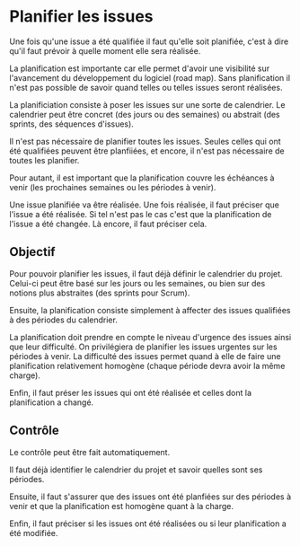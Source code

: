 Planifier les issues
====================

Une fois qu'une issue a été qualifiée il faut qu'elle soit planifiée, c'est à dire qu'il faut prévoir à quelle moment elle sera réalisée.

La planification est importante car elle permet d'avoir une visibilité sur l'avancement du développement du logiciel (road map). Sans planification il n'est pas possible de savoir quand telles ou telles issues seront réalisées.

La planificiation consiste à poser les issues sur une sorte de calendrier. Le calendrier peut être concret (des jours ou des semaines) ou abstrait (des sprints, des séquences d'issues).

Il n'est pas nécessaire de planifier toutes les issues. Seules celles qui ont été qualifiées peuvent être planfiiées, et encore, il n'est pas nécessaire de toutes les planifier.

Pour autant, il est important que la planification couvre les échéances à venir (les prochaines semaines ou les périodes à venir).

Une issue planifiée va être réalisée. Une fois réalisée, il faut préciser que l'issue a été réalisée. Si tel n'est pas le cas c'est que la planification de l'issue a été changée. Là encore, il faut préciser cela.

Objectif
--------

Pour pouvoir planifier les issues, il faut déjà définir le calendrier du projet. Celui-ci peut être basé sur les jours ou les semaines, ou bien sur des notions plus abstraites (des sprints pour Scrum).

Ensuite, la planification consiste simplement à affecter des issues qualifiées à des périodes du calendrier.

La planification doit prendre en compte le niveau d'urgence des issues ainsi que leur difficulté. On privilégiera de planifier les issues urgentes sur les périodes à venir. La difficulté des issues permet quand à elle de faire une planification relativement homogène (chaque période devra avoir la même charge).

Enfin, il faut préser les issues qui ont été réalisée et celles dont la planification a changé.

Contrôle
--------

Le contrôle peut être fait automatiquement.

Il faut déjà identifier le calendrier du projet et savoir quelles sont ses périodes.

Ensuite, il faut s'assurer que des issues ont été planfiées sur des périodes à venir et que la planification est homogène quant à la charge.

Enfin, il faut préciser si les issues ont été réalisées ou si leur planification a été modifiée.